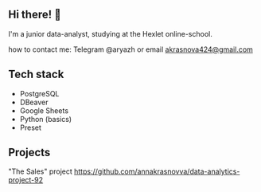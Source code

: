 ## Hi there! 👋 

I'm a junior data-analyst, studying at the Hexlet online-school.

how to contact me: Telegram @aryazh or email akrasnova424@gmail.com

## Tech stack

* PostgreSQL
* DBeaver
* Google Sheets
* Python (basics)
* Preset

## Projects

"The Sales" project
https://github.com/annakrasnovva/data-analytics-project-92

<!--
**annakrasnovva/annakrasnovva** is a ✨ _special_ ✨ repository because its `README.md` (this file) appears on your GitHub profile.

Here are some ideas to get you started:

- 🔭 I’m currently working on ...
- 🌱 I’m currently learning ...
- 👯 I’m looking to collaborate on ...
- 🤔 I’m looking for help with ...
- 💬 Ask me about ...
- 📫 How to reach me: ...
- 😄 Pronouns: ...
- ⚡ Fun fact: ...
-->
